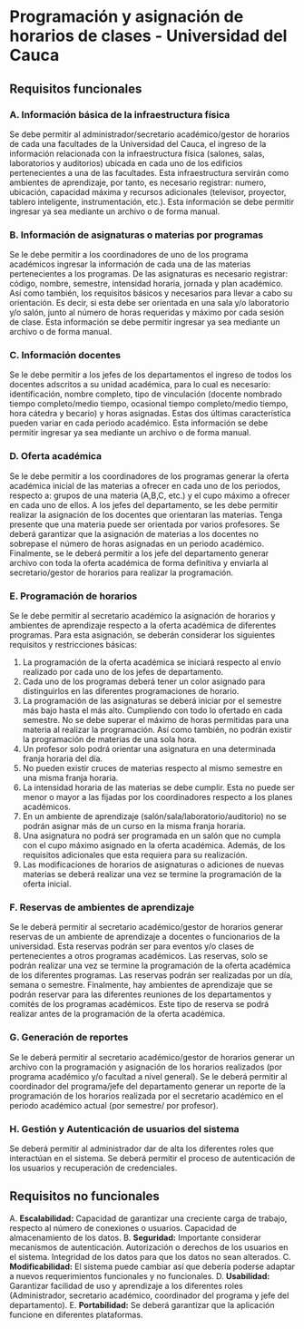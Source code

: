 # Programación y asignación de horarios de clases - Universidad del Cauca
## Requisitos funcionales 
### A. Información básica de la infraestructura física
Se debe permitir al administrador/secretario académico/gestor de horarios de cada una
facultades de la Universidad del Cauca, el ingreso de la información relacionada con la
infraestructura física (salones, salas, laboratorios y auditorios) ubicada en cada uno de los
edificios pertenecientes a una de las facultades. Esta infraestructura servirán como ambientes
de aprendizaje, por tanto, es necesario registrar: numero, ubicación, capacidad máxima y
recursos adicionales (televisor, proyector, tablero inteligente, instrumentación, etc.). Esta
información se debe permitir ingresar ya sea mediante un archivo o de forma manual.
### B. Información de asignaturas o materias por programas
Se le debe permitir a los coordinadores de uno de los programa académicos ingresar la
información de cada una de las materias pertenecientes a los programas. De las asignaturas
es necesario registrar: código, nombre, semestre, intensidad horaria, jornada y plan
académico. Así como también, los requisitos básicos y necesarios para llevar a cabo su
orientación. Es decir, si esta debe ser orientada en una sala y/o laboratorio y/o salón, junto al
número de horas requeridas y máximo por cada sesión de clase. Esta información se debe
permitir ingresar ya sea mediante un archivo o de forma manual.
### C. Información docentes
Se le debe permitir a los jefes de los departamentos el ingreso de todos los docentes adscritos
a su unidad académica, para lo cual es necesario: identificación, nombre completo, tipo de vinculación (docente nombrado tiempo completo/medio tiempo, ocasional tiempo
completo/medio tiempo, hora cátedra y becario) y horas asignadas. Estas dos últimas
característica pueden variar en cada periodo académico. Esta información se debe permitir
ingresar ya sea mediante un archivo o de forma manual.
### D. Oferta académica
Se le debe permitir a los coordinadores de los programas generar la oferta académica inicial
de las materias a ofrecer en cada uno de los periodos, respecto a: grupos de una materia
(A,B,C, etc.) y el cupo máximo a ofrecer en cada uno de ellos. A los jefes del departamento,
se les debe permitir realizar la asignación de los docentes que orientaran las materias. Tenga
presente que una materia puede ser orientada por varios profesores. Se deberá garantizar que
la asignación de materias a los docentes no sobrepase el número de horas asignadas en un
periodo académico. Finalmente, se le deberá permitir a los jefe del departamento generar
archivo con toda la oferta académica de forma definitiva y enviarla al secretario/gestor de
horarios para realizar la programación.
### E. Programación de horarios
Se le debe permitir al secretario académico la asignación de horarios y ambientes de
aprendizaje respecto a la oferta académica de diferentes programas.
Para esta asignación, se deberán considerar los siguientes requisitos y restricciones básicas:
1. La programación de la oferta académica se iniciará respecto al envío realizado por
cada uno de los jefes de departamento.
2. Cada uno de los programas deberá tener un color asignado para distinguirlos en las
diferentes programaciones de horario.
3. La programación de las asignaturas se deberá iniciar por el semestre más bajo hasta
el más alto. Cumpliendo con todo lo ofertado en cada semestre.
No se debe superar el máximo de horas permitidas para una materia al realizar la
programación. Así como también, no podrán existir la programación de materias de
una sola hora.
5. Un profesor solo podrá orientar una asignatura en una determinada franja horaria del
día.
6. No pueden existir cruces de materias respecto al mismo semestre en una misma franja
horaria.
7. La intensidad horaria de las materias se debe cumplir. Esta no puede ser menor o
mayor a las fijadas por los coordinadores respecto a los planes académicos.
8. En un ambiente de aprendizaje (salón/sala/laboratorio/auditorio) no se podrán asignar
más de un curso en la misma franja horaria.
9. Una asignatura no podrá ser programada en un salón que no cumpla con el cupo
máximo asignado en la oferta académica. Además, de los requisitos adicionales que
esta requiera para su realización.
10. Las modificaciones de horarios de asignaturas o adiciones de nuevas materias se
deberá realizar una vez se termine la programación de la oferta inicial.
### F. Reservas de ambientes de aprendizaje
Se le deberá permitir al secretario académico/gestor de horarios generar reservas de un
ambiente de aprendizaje a docentes o funcionarios de la universidad. Esta reservas podrán
ser para eventos y/o clases de pertenecientes a otros programas académicos. Las reservas,
solo se podrán realizar una vez se termine la programación de la oferta académica de los
diferentes programas. Las reservas podrán ser realizadas por un día, semana o semestre.
Finalmente, hay ambientes de aprendizaje que se podrán reservar para las diferentes
reuniones de los departamentos y comités de los programas académicos. Este tipo de reserva
se podrá realizar antes de la programación de la oferta académica.
### G. Generación de reportes
Se le deberá permitir al secretario académico/gestor de horarios generar un archivo con la
programación y asignación de los horarios realizados (por programa académico y/o facultad
a nivel general).
Se le deberá permitir al coordinador del programa/jefe del departamento generar un reporte
de la programación de los horarios realizada por el secretario académico en el periodo
académico actual (por semestre/ por profesor).
### H. Gestión y Autenticación de usuarios del sistema
Se deberá permitir al administrador dar de alta los diferentes roles que interactúan en el
sistema. Se deberá permitir el proceso de autenticación de los usuarios y recuperación de
credenciales.
## Requisitos no funcionales
A. **Escalabilidad:** Capacidad de garantizar una creciente carga de trabajo, respecto al
número de conexiones o usuarios. Capacidad de almacenamiento de los datos.
B. **Seguridad:** Importante considerar mecanismos de autenticación. Autorización o
derechos de los usuarios en el sistema. Integridad de los datos para que los datos no
sean alterados.
C. **Modificabilidad:** El sistema puede cambiar así que debería poderse adaptar a nuevos
requerimientos funcionales y no funcionales.
D. **Usabilidad:** Garantizar facilidad de uso y aprendizaje a los diferentes roles
(Administrador, secretario académico, coordinador del programa y jefe del
departamento).
E. **Portabilidad:** Se deberá garantizar que la aplicación funcione en diferentes
plataformas.
